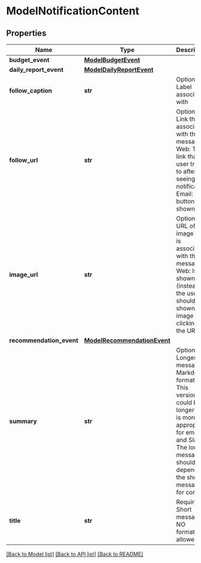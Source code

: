 # ModelNotificationContent

## Properties
Name | Type | Description | Notes
------------ | ------------- | ------------- | -------------
**budget_event** | [**ModelBudgetEvent**](ModelBudgetEvent.md) |  | [optional] 
**daily_report_event** | [**ModelDailyReportEvent**](ModelDailyReportEvent.md) |  | [optional] 
**follow_caption** | **str** | Optional. Label associated with |followURL| | [optional] 
**follow_url** | **str** | Optional. Link that is associated with this message. Web: The link that the user travels to after seeing this notification. Email: A button is shown | [optional] 
**image_url** | **str** | Optional. URL of an image that is associated with this message. Web: Is not shown (instead, the user should be shown this image by clicking on the URL.) | [optional] 
**recommendation_event** | [**ModelRecommendationEvent**](ModelRecommendationEvent.md) |  | [optional] 
**summary** | **str** | Optional. Longer message, Markdown formatted. This version could be longer and is more appropriate for emails and Slack. The long message should not depend on the short message for context. | [optional] 
**title** | **str** | Required. Short message, NO formatting allowed. | [optional] 

[[Back to Model list]](../README.md#documentation-for-models) [[Back to API list]](../README.md#documentation-for-api-endpoints) [[Back to README]](../README.md)


